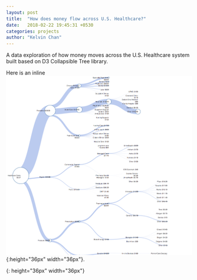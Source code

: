 ```yaml
---
layout: post
title:  "How does money flow across U.S. Healthcare?"
date:   2018-02-22 19:45:31 +0530
categories: projects
author: "Kelvin Chan"
---
```

A data exploration of how money moves across the U.S. Healthcare system built based on D3 Collapsible Tree library.

Here is an inline ![healthcare](healthcare_costs.png){:height="36px" width="36px"}.

[Healthcare]: healthcare_costs.png
{: height="36px" width="36px"}

